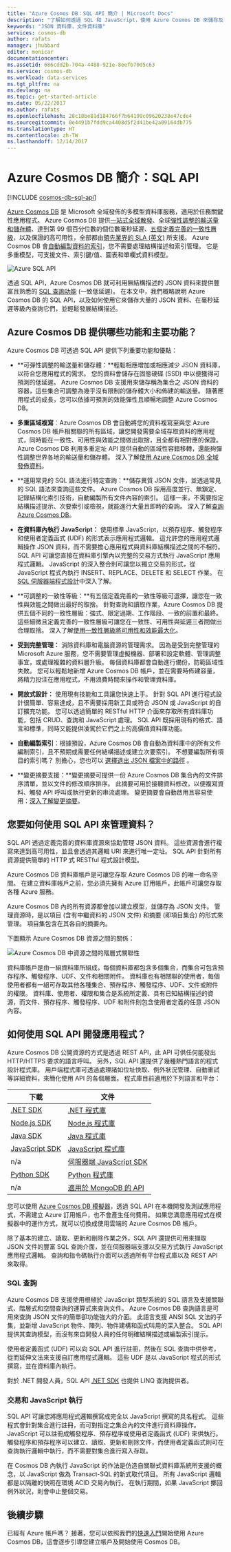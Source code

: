 ```yaml
---
title: "Azure Cosmos DB：SQL API 簡介 | Microsoft Docs"
description: "了解如何透過 SQL 和 JavaScript，使用 Azure Cosmos DB 來儲存及查詢大量 JSON 文件 (低延遲)。"
keywords: "JSON 資料庫，文件資料庫"
services: cosmos-db
author: rafats
manager: jhubbard
editor: monicar
documentationcenter: 
ms.assetid: 686cdd2b-704a-4488-921e-8eefb70d5c63
ms.service: cosmos-db
ms.workload: data-services
ms.tgt_pltfrm: na
ms.devlang: na
ms.topic: get-started-article
ms.date: 05/22/2017
ms.author: rafats
ms.openlocfilehash: 28c18be81d184766f7b64199c09620238e47cde4
ms.sourcegitcommit: 0e4491b7fdd9ca4408d5f2d41be42a09164db775
ms.translationtype: HT
ms.contentlocale: zh-TW
ms.lasthandoff: 12/14/2017
---
```

# <a name="introduction-to-azure-cosmos-db-sql-api"></a>Azure Cosmos DB 簡介：SQL API

[!INCLUDE [cosmos-db-sql-api](../../includes/cosmos-db-sql-api.md)]

[Azure Cosmos DB](introduction.md) 是 Microsoft 全域發佈的多模型資料庫服務，適用於任務關鍵性應用程式。 Azure Cosmos DB 提供[一站式全域散發](distribute-data-globally.md)、全球[彈性調整的輸送量和儲存體](partition-data.md)、達到第 99 個百分位數的個位數毫秒延遲、[五個定義完善的一致性層級](consistency-levels.md)，以及保證的高可用性，全部都由[領先業界的 SLA (英文)](https://azure.microsoft.com/support/legal/sla/cosmos-db/) 所支援。 Azure Cosmos DB 會[自動編製資料的索引](http://www.vldb.org/pvldb/vol8/p1668-shukla.pdf)，您不需要處理結構描述和索引管理。 它是多重模型，可支援文件、索引鍵/值、圖表和單欄式資料模型。

![Azure SQL API](./media/sql-api-introduction/cosmosdb-sql-api.png) 

透過 SQL API，Azure Cosmos DB 就可利用無結構描述的 JSON 資料來提供豐富且熟悉的 [SQL 查詢功能](sql-api-sql-query.md) (一致低延遲)。 在本文中，我們概略說明 Azure Cosmos DB 的 SQL API，以及如何使用它來儲存大量的 JSON 資料、在毫秒延遲等級內查詢它們，並輕鬆發展結構描述。 

## <a name="what-capabilities-and-key-features-does-azure-cosmos-db-offer"></a>Azure Cosmos DB 提供哪些功能和主要功能？
Azure Cosmos DB 可透過 SQL API 提供下列重要功能和優點：

* **可彈性調整的輸送量和儲存體：**輕鬆相應增加或相應減少 JSON 資料庫，以符合您應用程式的需求。 您的資料會儲存在固態硬碟 (SSD) 中以便獲得可預測的低延遲。 Azure Cosmos DB 支援用來儲存稱為集合之 JSON 資料的容器，這些集合可調整為幾乎沒有限制的儲存體大小和佈建的輸送量。 隨著應用程式的成長，您可以依據可預測的效能彈性且順暢地調整 Azure Cosmos DB。 


* **多重區域複寫**︰Azure Cosmos DB 會自動將您的資料複寫至與您 Azure Cosmos DB 帳戶相關聯的所有區域，讓您開發需要全域存取資料的應用程式，同時能在一致性、可用性與效能之間做出取捨，且全都有相對應的保證。 Azure Cosmos DB 利用多重定址 API 提供自動的區域性容錯移轉，還能夠彈性調整世界各地的輸送量和儲存體。 深入了解[使用 Azure Cosmos DB 全域發佈資料](distribute-data-globally.md)。

* **運用常見的 SQL 語法進行特定查詢：**儲存異質 JSON 文件，並透過常見的 SQL 語法來查詢這些文件。 Azure Cosmos DB 採用高度並行、無鎖定、記錄結構化索引技術，自動編製所有文件內容的索引。 這樣一來，不需要指定結構描述提示、次要索引或檢視，就能進行大量且即時的查詢。 深入了解[查詢 Azure Cosmos DB](sql-api-sql-query.md)。 
* **在資料庫內執行 JavaScript：** 使用標準 JavaScript，以預存程序、觸發程序和使用者定義函式 (UDF) 的形式表示應用程式邏輯。 這允許您的應用程式邏輯操作 JSON 資料，而不需要擔心應用程式與資料庫結構描述之間的不相符。 SQL API 可讓您直接在資料庫引擎內以完整的交易方式執行 JavaScript 應用程式邏輯。 JavaScript 的深入整合則可讓您以獨立交易的形式，從 JavaScript 程式內執行 INSERT、REPLACE、DELETE 和 SELECT 作業。 在 [SQL 伺服器端程式設計](programming.md)中深入了解。

* **可調整的一致性等級：**有五個定義完善的一致性等級可選擇，讓您在一致性與效能之間做出最好的取捨。 針對查詢和讀取作業，Azure Cosmos DB 提供五個不同的一致性層級：強式、限定過期、工作階段、一致的前置和最終。 這些細微且定義完善的一致性層級可讓您在一致性、可用性與延遲三者間做出合理取捨。 深入了解[使用一致性層級將可用性和效能最大化](consistency-levels.md)。

* **受到完整管理：** 消除資料庫和電腦資源的管理需求。 因為是受到完整管理的 Microsoft Azure 服務，您不需要管理虛擬機器、部署和設定軟體、管理調整事宜，或處理複雜的資料層升級。 每個資料庫都會自動進行備份，防範區域性失敗。 您可以輕鬆地新增 Azure Cosmos DB 帳戶，並在需要時佈建容量，將精力投注在應用程式，不用浪費時間來操作和管理資料庫。 

* **開放式設計：** 使用現有技能和工具讓您快速上手。 針對 SQL API 進行程式設計很簡單、容易達成，且不需要採用新工具或符合 JSON 或 JavaScript 的自訂擴充功能。 您可以透過簡單的 RESTful HTTP 介面來存取所有資料庫功能，包括 CRUD、查詢和 JavaScript 處理。 SQL API 既採用現有的格式、語言和標準，同時又能提供凌駕於它們之上的高價值資料庫功能。

* **自動編製索引**：根據預設，Azure Cosmos DB 會自動為資料庫中的所有文件編制索引，且不預期或需要任何結構描述或建立次要索引。 不想要編製所有項目的索引嗎？ 別擔心，您也可以 [選擇退出 JSON 檔案中的路徑](indexing-policies.md) 。

* **變更摘要支援：**變更摘要可提供一份 Azure Cosmos DB 集合內的文件排序清單，並以文件的修改順序排序。 此摘要可用於接聽資料修改，以便複寫資料、觸發 API 呼叫或執行更新的串流處理。 變更摘要會自動啟用且容易使用：[深入了解變更摘要](https://docs.microsoft.com/azure/cosmos-db/change-feed)。 

## <a name="data-management"></a>您要如何使用 SQL API 來管理資料？
SQL API 透過定義完善的資料庫資源來協助管理 JSON 資料。 這些資源會進行複寫來達到高可用性，並且會透過其邏輯 URI 來進行唯一定址。 SQL API 針對所有資源提供簡單的 HTTP 式 RESTful 程式設計模型。 


Azure Cosmos DB 資料庫帳戶是可讓您存取 Azure Cosmos DB 的唯一命名空間。 在建立資料庫帳戶之前，您必須先擁有 Azure 訂用帳戶，此帳戶可讓您存取各種 Azure 服務。 

Azure Cosmos DB 內的所有資源都會加以建立模型，並儲存為 JSON 文件。 管理資源時，是以項目 (含有中繼資料的 JSON 文件) 和摘要 (即項目集合) 的形式來管理。 項目集包含在其各自的摘要內。

下圖顯示 Azure Cosmos DB 資源之間的關係：

![Azure Cosmos DB 中資源之間的階層式關聯性][1] 

資料庫帳戶是由一組資料庫所組成，每個資料庫都包含多個集合，而集合可包含預存程序、觸發程序、UDF、文件和相關附件。 資料庫也有相關聯的使用者，每個使用者都有一組可存取其他各種集合、預存程序、觸發程序、UDF、文件或附件的權限。 資料庫、使用者、權限和集合是系統所定義、具有已知結構描述的資源，而文件、預存程序、觸發程序、UDF 和附件則包含使用者定義的任意 JSON 內容。  

## <a name="develop"></a> 如何使用 SQL API 開發應用程式？

Azure Cosmos DB 公開資源的方式是透過 REST API，此 API 可供任何能發出 HTTP/HTTPS 要求的語言呼叫。 另外，SQL API 還提供了幾種熱門語言的程式設計程式庫。 用戶端程式庫可透過處理諸如位址快取、例外狀況管理、自動重試等詳細資料，來簡化使用 API 的各個層面。 程式庫目前適用於下列語言和平台：  

| 下載 | 文件 |
| --- | --- |
| [.NET SDK](http://go.microsoft.com/fwlink/?LinkID=402989) |[.NET 程式庫](/dotnet/api/overview/azure/cosmosdb?view=azure-dotnet) |
| [Node.js SDK](http://go.microsoft.com/fwlink/?LinkID=402990) |[Node.js 程式庫](http://azure.github.io/azure-documentdb-node/) |
| [Java SDK](http://go.microsoft.com/fwlink/?LinkID=402380) |[Java 程式庫](/java/api/com.microsoft.azure.documentdb) |
| [JavaScript SDK](http://go.microsoft.com/fwlink/?LinkID=402991) |[JavaScript 程式庫](http://azure.github.io/azure-documentdb-js/) |
| n/a |[伺服器端 JavaScript SDK](http://azure.github.io/azure-documentdb-js-server/) |
| [Python SDK](https://pypi.python.org/pypi/pydocumentdb) |[Python 程式庫](http://azure.github.io/azure-documentdb-python/) |
| n/a | [適用於 MongoDB 的 API](mongodb-introduction.md)


您可以使用 [Azure Cosmos DB 模擬器](local-emulator.md)，透過 SQL API 在本機開發及測試應用程式，不需建立 Azure 訂用帳戶，也不會產生任何費用。 如果您滿意應用程式在模擬器中的運作方式，就可以切換成使用雲端的 Azure Cosmos DB 帳戶。

除了基本的建立、讀取、更新和刪除作業之外，SQL API 還提供可用來擷取 JSON 文件的豐富 SQL 查詢介面，並在伺服器端支援以交易方式執行 JavaScript 應用程式邏輯。 查詢和指令碼執行介面可以透過所有平台程式庫以及 REST API 來取得。 

### <a name="sql-query"></a>SQL 查詢
Azure Cosmos DB 支援使用根植於 JavaScript 類型系統的 SQL 語言及支援關聯式、階層式和空間查詢的運算式來查詢文件。 Azure Cosmos DB 查詢語言是可用來查詢 JSON 文件的簡單卻功能強大的介面。 此語言支援 ANSI SQL 文法的子集，並新增 JavaScript 物件、陣列、物件建構和函式叫用的深入整合。 SQL API 提供其查詢模型，而沒有來自開發人員的任何明確結構描述或編製索引提示。

使用者定義函式 (UDF) 可以向 SQL API 進行註冊，然後在 SQL 查詢中供參考，從而延伸文法來支援自訂應用程式邏輯。 這些 UDF 是以 JavaScript 程式的形式撰寫，並在資料庫內執行。 

對於 .NET 開發人員，SQL API [.NET SDK](https://msdn.microsoft.com/library/azure/microsoft.azure.documents.linq.aspx) 也提供 LINQ 查詢提供者。 

### <a name="transactions-and-javascript-execution"></a>交易和 JavaScript 執行
SQL API 可讓您將應用程式邏輯撰寫成完全以 JavaScript 撰寫的具名程式。 這些程式會針對集合進行註冊，而可對指定之集合內的文件進行資料庫操作。 JavaScript 可以註冊成觸發程序、預存程序或使用者定義函式 (UDF) 來供執行。 觸發程序和預存程序可以建立、讀取、更新和刪除文件，而使用者定義函式則可在查詢執行邏輯中執行，而不需要對集合進行寫入存取。

在 Cosmos DB 內執行 JavaScript 的作法是仿造自關聯式資料庫系統所支援的概念，以 JavaScript 做為 Transact-SQL 的新式取代項目。 所有 JavaScript 邏輯都是以隔離的快照在環境 ACID 交易內執行。 在執行期間，如果 JavaScript 擲回例外狀況，則會中止整個交易。

## <a name="next-steps"></a>後續步驟
已經有 Azure 帳戶嗎？ 接著，您可以依照我們的[快速入門](../cosmos-db/create-sql-api-dotnet.md)開始使用 Azure Cosmos DB，這會逐步引導您建立帳戶及開始使用 Cosmos DB。

[1]: ./media/sql-api-introduction/json-database-resources1.png

